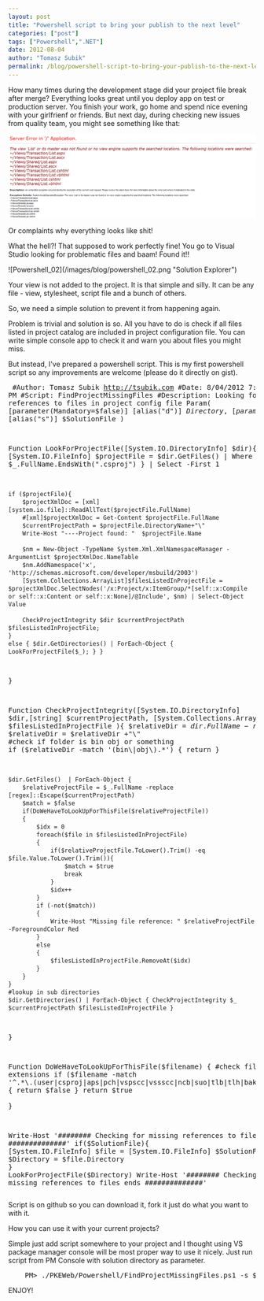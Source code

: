 ```yaml
--- 
layout: post
title: "Powershell script to bring your publish to the next level"
categories: ["post"]
tags: ["Powershell",".NET"]
date: 2012-08-04
author: "Tomasz Subik"
permalink: /blog/powershell-script-to-bring-your-publish-to-the-next-level/
---
```



<p>
How many times during the development stage did your project file break after merge? Everything looks great until you deploy 
app on test or production server. You finish your work, go home and spend 
nice evening with your girlfrienf or friends. But next day, during checking new 
issues from quality team, you might see something like that:
</p>

![Powershell_01](/images/blog/powershell_01.png "View not found")
<!--more-->
<p>
Or complaints why everything looks like shit!
</p>
<p>
What the hell?! That supposed to work perfectly fine! You go to Visual Studio looking for problematic files and baam! Found it!!
</p>
![Powershell_02](/images/blog/powershell_02.png "Solution Explorer")

<p>
Your view is not added to the project. It is that simple and silly. It can be any file - view, stylesheet, script file and a bunch of others.
</p>
So, we need a simple solution to prevent it from happening again.
<p>
Problem is trivial and solution is so. All you have to do is check if all files listed in project catalog are included in project configuration file. You can write simple console app to check it and warn you about files you might miss.
</p>
<p>
But instead, I've prepared a powershell script. This is my first powershell script so any improvements are welcome (please do it directly on gist).
</p>

<noscript><pre>
#Author: Tomasz Subik http://tsubik.com
#Date: 8/04/2012 7:35:55 PM
#Script: FindProjectMissingFiles
#Description: Looking for missing references to files in project config file
Param(
    [parameter(Mandatory=$false)]
    [alias("d")]
    $Directory,
	[parameter(Mandatory=$false)]
	[alias("s")]
	$SolutionFile
	)

Function LookForProjectFile([System.IO.DirectoryInfo] $dir){
    [System.IO.FileInfo] $projectFile = $dir.GetFiles() | Where { $_.FullName.EndsWith(".csproj") } | Select -First 1

    if ($projectFile){
        $projectXmlDoc = [xml][system.io.file]::ReadAllText($projectFile.FullName)
        #[xml]$projectXmlDoc = Get-Content $projectFile.FullName
        $currentProjectPath = $projectFile.DirectoryName+"\"
        Write-Host "----Project found: "  $projectFile.Name
        
        $nm = New-Object -TypeName System.Xml.XmlNamespaceManager -ArgumentList $projectXmlDoc.NameTable
        $nm.AddNamespace('x', 'http://schemas.microsoft.com/developer/msbuild/2003')
        [System.Collections.ArrayList]$filesListedInProjectFile = $projectXmlDoc.SelectNodes('/x:Project/x:ItemGroup/*[self::x:Compile or self::x:Content or self::x:None]/@Include', $nm) | Select-Object Value
        
        CheckProjectIntegrity $dir $currentProjectPath $filesListedInProjectFile;
    }
    else { $dir.GetDirectories() | ForEach-Object { LookForProjectFile($_); } }
}

Function CheckProjectIntegrity([System.IO.DirectoryInfo] $dir,[string] $currentProjectPath,  [System.Collections.ArrayList] $filesListedInProjectFile ){
    $relativeDir = $dir.FullName -replace [regex]::Escape($currentProjectPath)
    $relativeDir = $relativeDir +"\"
    #check if folder is bin obj or something
    if ($relativeDir -match '(bin\\|obj\\).*') { return }
    
    $dir.GetFiles()  | ForEach-Object {
        $relativeProjectFile = $_.FullName -replace [regex]::Escape($currentProjectPath)
        $match = $false
        if(DoWeHaveToLookUpForThisFile($relativeProjectFile))
        {
            $idx = 0
            foreach($file in $filesListedInProjectFile)
            {
                if($relativeProjectFile.ToLower().Trim() -eq $file.Value.ToLower().Trim()){
                    $match = $true
                    break
                }
                $idx++
            }
            if (-not($match))
            {
                Write-Host "Missing file reference: " $relativeProjectFile -ForegroundColor Red
            }
            else
            {
                $filesListedInProjectFile.RemoveAt($idx)
            }
        }
    }
    #lookup in sub directories
    $dir.GetDirectories() | ForEach-Object { CheckProjectIntegrity $_ $currentProjectPath $filesListedInProjectFile }
}

Function DoWeHaveToLookUpForThisFile($filename)
{
    #check file extensions
    if ($filename -match '^.*\.(user|csproj|aps|pch|vspscc|vssscc|ncb|suo|tlb|tlh|bak|log|lib|sdf)$') { return $false }
    return $true    
}

Write-Host '######## Checking for missing references to files started ##############'
if($SolutionFile){
	[System.IO.FileInfo] $file = [System.IO.FileInfo] $SolutionFile
	$Directory = $file.Directory
}
LookForProjectFile($Directory)
Write-Host '######## Checking for missing references to files ends ##############'
</pre></noscript>
<script src="https://gist.github.com/3296391.js?file=FindProjectMissingFilesReferences.ps1"> </script>

<p>
Script is on github so you can download it, fork it just do what you want to with it.
</p>
<p>
How you can use it with your current projects?
</p>
<p>
Simple just add script somewhere to your project and I thought using VS package manager console will be most proper way to use it nicely.
Just run script from PM Console with solution directory as parameter.
</p>
<noscript>
<pre>
	PM> ./PKEWeb/Powershell/FindProjectMissingFiles.ps1 -s $dte.Solution.FileName
</pre>
</noscript>
<script src="https://gist.github.com/3296391.js?file=PM.ps1"> </script>
ENJOY!